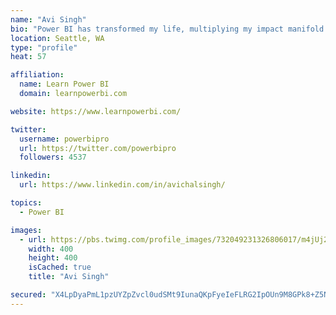 ```yaml
---
name: "Avi Singh"
bio: "Power BI has transformed my life, multiplying my impact manifold. Now I am on a mission to spread the word and share the knowledge"
location: Seattle, WA
type: "profile"
heat: 57

affiliation:
  name: Learn Power BI
  domain: learnpowerbi.com

website: https://www.learnpowerbi.com/

twitter:
  username: powerbipro
  url: https://twitter.com/powerbipro
  followers: 4537

linkedin:
  url: https://www.linkedin.com/in/avichalsingh/

topics:
  - Power BI

images:
  - url: https://pbs.twimg.com/profile_images/732049231326806017/m4jUj2Lu_400x400.jpg
    width: 400
    height: 400
    isCached: true
    title: "Avi Singh"

secured: "X4LpDyaPmL1pzUYZpZvcl0udSMt9IunaQKpFyeIeFLRG2IpOUn9M8GPk8+Z5NHbVQ+mQyLzPMp/sWSrrTfz11rVoDGOc0Z9FHo1qoz+qGka7s6yPIpSExSdTwTcrMcqrXjRv5svkwxxlgc9nGptN0tQ754TlQtxmScVIybx1ksBMM603ZIA3F09yUcxInGZhEqmuVtT51cCUF3SxaiJ5ibT3PplgI2laoZeSSWD2y3cFvc+PfHGVoVZroX32MOsoPDk1vWLjy5Y3IjVyx/DetQzquYElSGwIA8dVjLssnFUK8E8Af7+Zu1kJ1qHQV1raxhzlaH83QmYn0Rd5LO+xRNEyFiAQc5EjKKuzrgkvQi/qvCvV354E6K9TOEgC+PFckZpG6B2uLRnIceTSEQZM4bjG7pBxh7vUZ0u6BRwtDX8=;uAhXdC7YcPXVFRYYXBZvAA=="
---
```


